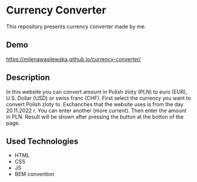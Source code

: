 # Currency Converter

This repository presents currency converter made by me.

## Demo

https://milenawasilewska.github.io/currency-converter/

## Description
In this website you can convert amount in Polish zloty (PLN) to euro (EUR), U.S. Dollar (USD) or swiss franc (CHF). 
First select the currency you want to convert Polish zloty to. Exchanches that the website uses is from the day 20.11.2022 r. You can enter another (more current).
Then enter the amount in PLN. 
Result will be shown after pressing the button at the botton of the page.

## Used Technologies
- HTML
- CSS
- JS
- BEM convention
